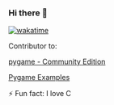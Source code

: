 ### Hi there 👋

[![wakatime](https://wakatime.com/badge/user/bfc99a51-4e6d-4bd7-bcc5-56f477eaa865.svg)](https://wakatime.com/@bfc99a51-4e6d-4bd7-bcc5-56f477eaa865)

Contributor to:

[pygame - Community Edition](https://github.com/pygame-community/pygame-ce)

[Pygame Examples](https://github.com/pygame-examples/pygame_examples)


⚡ Fun fact: I love C

<!--
**Matiiss/Matiiss** is a ✨ _special_ ✨ repository because its `README.md` (this file) appears on your GitHub profile.

Here are some ideas to get you started:

- 🔭 I’m currently working on ...
- 🌱 I’m currently learning ...
- 👯 I’m looking to collaborate on ...
- 🤔 I’m looking for help with ...
- 💬 Ask me about ...
- 📫 How to reach me: ...
- 😄 Pronouns: ...
- ⚡ Fun fact: ...
-->

